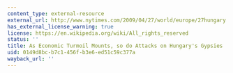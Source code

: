```yaml
---
content_type: external-resource
external_url: http://www.nytimes.com/2009/04/27/world/europe/27hungary.html
has_external_license_warning: true
license: https://en.wikipedia.org/wiki/All_rights_reserved
status: ''
title: As Economic Turmoil Mounts, so do Attacks on Hungary's Gypsies
uid: 0149d8bc-b7c1-456f-b3e6-ed51c59c377a
wayback_url: ''
---
```

